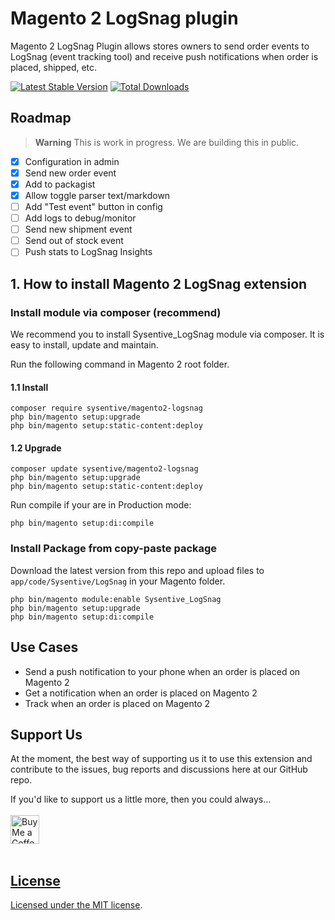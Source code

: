 # Magento 2 LogSnag plugin
Magento 2 LogSnag Plugin allows stores owners to send order events to LogSnag (event tracking tool) and receive push notifications when order is placed, shipped, etc.

[![Latest Stable Version](https://poser.pugx.org/sysentive/magento2-logsnag/v/stable)](https://packagist.org/packages/sysentive/magento2-logsnag)
[![Total Downloads](https://poser.pugx.org/sysentive/magento2-logsnag/downloads)](https://packagist.org/packages/sysentive/magento2-logsnag)

## Roadmap

> **Warning**
> This is work in progress. We are building this in public.
- [X] Configuration in admin
- [X] Send new order event
- [X] Add to packagist
- [X] Allow toggle parser text/markdown
- [ ] Add "Test event" button in config
- [ ] Add logs to debug/monitor
- [ ] Send new shipment event
- [ ] Send out of stock event
- [ ] Push stats to LogSnag Insights

## 1. How to install Magento 2 LogSnag extension

### Install module via composer (recommend)

We recommend you to install Sysentive_LogSnag module via composer. It is easy to install, update and maintain.

Run the following command in Magento 2 root folder.

#### 1.1 Install

```
composer require sysentive/magento2-logsnag
php bin/magento setup:upgrade
php bin/magento setup:static-content:deploy
```

#### 1.2 Upgrade

```
composer update sysentive/magento2-logsnag
php bin/magento setup:upgrade
php bin/magento setup:static-content:deploy
```

Run compile if your are in Production mode:

```
php bin/magento setup:di:compile
```

### Install Package from copy-paste package

Download the latest version from this repo and upload files to `app/code/Sysentive/LogSnag` in your Magento folder.

```
php bin/magento module:enable Sysentive_LogSnag
php bin/magento setup:upgrade
php bin/magento setup:di:compile
```

## Use Cases
- Send a push notification to your phone when an order is placed on Magento 2
- Get a notification when an order is placed on Magento 2
- Track when an order is placed on Magento 2

## Support Us
At the moment, the best way of supporting us it to use this extension and contribute to the issues, bug reports and discussions here at our GitHub repo. 

If you'd like to support us a little more, then you could always...<br><br>
<a href='https://ko-fi.com/hellodamien' target='_blank'><img height='35' style='border:0px;height:46px;' src='https://az743702.vo.msecnd.net/cdn/kofi3.png?v=0' border='0' alt='Buy Me a Coffee at ko-fi.com' />
<br><br>

## License

Licensed under the [MIT license](https://github.com/sysentive/magento-2-logsnag/blob/main/README.md).